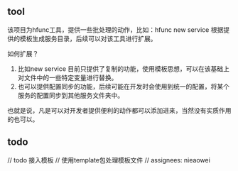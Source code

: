 ## tool

该项目为hfunc工具，提供一些批处理的动作，比如：hfunc new service 根据提供的模板生成服务目录，后续可以对该工具进行扩展。

如何扩展？
1. 比如new service 目前只提供了复制的功能，使用模板思想，可以在该基础上对文件中的一些特定变量进行替换。
2. 也可以提供配置同步的功能，后续可能在开发时会使用到统一的配置，将某个服务的配置同步到其他服务文件夹中。

也就是说，凡是可以对开发者提供便利的动作都可以添加进来，当然没有实质作用的也可以。

## todo

// todo 接入模板 
// 使用template包处理模板文件
// assignees: nieaowei
